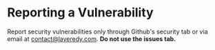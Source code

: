 # Reporting a Vulnerability
Report security vulnerabilities only through Github's security tab or via email at contact@layeredy.com. **Do not use the issues tab.**

